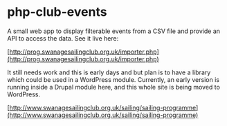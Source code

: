 # php-club-events
A small web app to display filterable events from a CSV file and provide an API to access the data. See it live here:

[http://prog.swanagesailingclub.org.uk/importer.php](http://prog.swanagesailingclub.org.uk/importer.php)

It still needs work and this is early days and but plan is to have a library which could be used in a WordPress module. Currently, an early version is running inside a Drupal module here, and this whole site is being moved to WordPress.

[http://www.swanagesailingclub.org.uk/sailing/sailing-programme](http://www.swanagesailingclub.org.uk/sailing/sailing-programme)